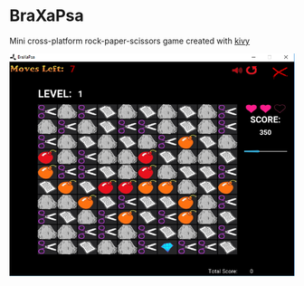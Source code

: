 # BraXaPsa
Mini cross-platform rock-paper-scissors game created with [kivy](https://kivy.org/#home)


![alt text](https://github.com/chpetridis/BraXaPsa/blob/master/ScreenShots/MainGame.png)
